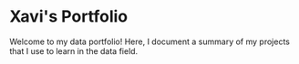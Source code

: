 # Xavi's Portfolio

Welcome to my data portfolio! Here, I document a summary of my projects that I use to learn in the data field.
